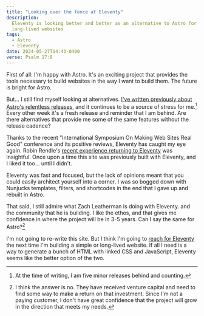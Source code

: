 ```yaml
---
title: "Looking over the fence at Eleventy"
description:
  Eleventy is looking better and better as an alternative to Astro for simple or
  long-lived websites
tags:
  - Astro
  - Eleventy
date: 2024-05-27T14:43-0400
verse: Psalm 17:8
---
```


First of all: I'm happy with Astro. It's an exciting project that provides the
tools necessary to build websites in the way I want to build them. The future is
bright for Astro.

But... I still find myself looking at alternatives.
[I've written previously about Astro's relentless releases](/articles/astro-and-release-velocity/),
and it continues to be a source of stress for me.[^1] Every other week it's a
fresh release and reminder that I am behind. Are there alternatives that provide
me some of the same features without the release cadence?

Thanks to the recent "International Symposium On Making Web Sites Real Good"
conference and its positive reviews, Eleventy has caught my eye again. Robin
Rendle's
[recent experience returning to Eleventy](https://buttondown.email/cascade/archive/020-notes-on-the-blog/)
was insightful. Once upon a time this site was previously built with Eleventy,
and I liked it too... until I didn't.

Eleventy was fast and focused, but the lack of opinions meant that you could
easily architect yourself into a corner. I was so bogged down with Nunjucks
templates, filters, and shortcodes in the end that I gave up and rebuilt in
Astro.

That said, I still admire what Zach Leatherman is doing with Eleventy. and the
community that he is building. I like the ethos, and that gives me confidence in
where the project will be in 3-5 years. Can I say the same for Astro?[^2]

I'm not going to re-write this site. But I think I'm going to
[reach for Eleventy](/resources/getting-started-with-eleventy/) the next time
I'm building a simple or long-lived website. If all I need is a way to generate
a bunch of HTML with linked CSS and JavaScript, Eleventy seems like the better
option of the two.

[^1]: At the time of writing, I am five minor releases behind and counting.
[^2]:
    I think the answer is no. They have received venture capital and need to
    find some way to make a return on that investment. Since I'm not a paying
    customer, I don't have great confidence that the project will grow in the
    direction that meets my needs.
